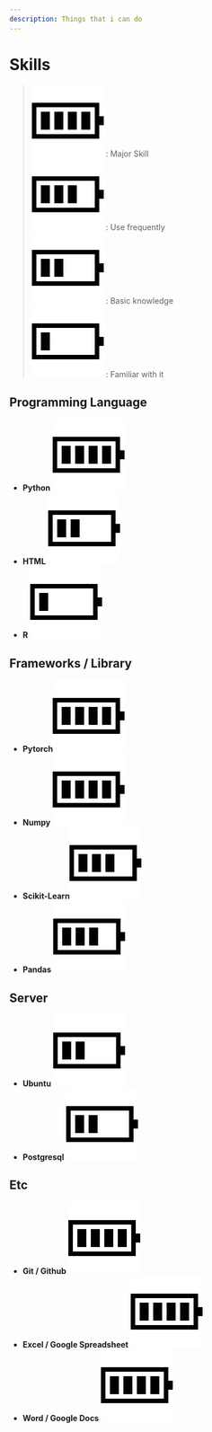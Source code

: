 ```yaml
---
description: Things that i can do
---
```


# Skills

> ![](.gitbook/assets/4.png) : Major Skill  
> ![](.gitbook/assets/3.png) : Use frequently  
> ![](.gitbook/assets/2.png) : Basic knowledge  
> ![](.gitbook/assets/1.png) : Familiar with it

## Programming Language

* **Python** ![](.gitbook/assets/4.png) 
* **HTML** ![](.gitbook/assets/2.png) 
* **R** ![](.gitbook/assets/1.png) 

## Frameworks / Library

* **Pytorch**![](.gitbook/assets/4.png)
* **Numpy** ![](.gitbook/assets/4.png) 
* **Scikit-Learn**![](.gitbook/assets/3.png)
* **Pandas** ![](.gitbook/assets/3.png) 

## Server

* **Ubuntu** ![](.gitbook/assets/2.png) 
* **Postgresql** ![](.gitbook/assets/2.png) 

## Etc

* **Git / Github** ![](.gitbook/assets/4.png) 
* **Excel / Google Spreadsheet** ![](.gitbook/assets/4.png) 
* **Word / Google Docs** ![](.gitbook/assets/4.png) 

